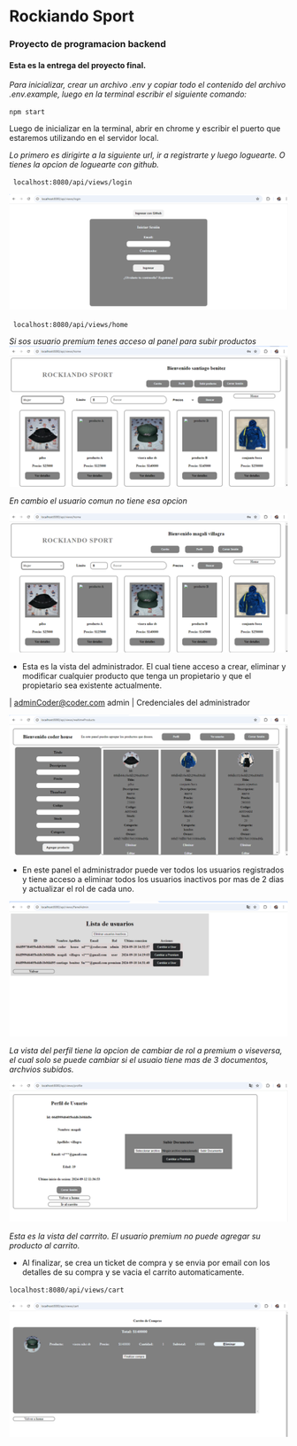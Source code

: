 # Rockiando Sport 
###  Proyecto de programacion backend
#### Esta es la entrega del proyecto final.


*_Para inicializar, crear un archivo .env y copiar todo el contenido del archivo .env.example, luego en la terminal escribir el siguiente comando:_*

 `npm start`

Luego de inicializar en la terminal, abrir en chrome y escribir el puerto que estaremos utilizando en el servidor local.


*Lo primero es dirigirte a la siguiente url, ir a registrarte y luego loguearte. O tienes la opcion de loguearte con github.*

` localhost:8080/api/views/login`
 
![](/imgREADME/login.png)

` localhost:8080/api/views/home`

*Si sos usuario premium tenes acceso al panel para subir productos*
![](/imgREADME/homePremium.png)


*En cambio el usuario comun no tiene esa opcion*

![](/imgREADME/home.png)

* Esta es la vista del administrador. El cual tiene acceso a crear, eliminar y modificar cualquier producto que tenga un propietario y que el propietario sea existente actualmente.

| adminCoder@coder.com  admin | Credenciales del administrador

![](/imgREADME/homeAdmin.png)

* En este panel el administrador puede ver todos los usuarios registrados y tiene acceso a eliminar todos los usuarios inactivos por mas de 2 dias y actualizar el rol de cada uno.

![](/imgREADME/listauser.png)


*La vista del perfil tiene la opcion de cambiar de rol a premium o viseversa, el cual solo se puede cambiar si el usuaio tiene mas de 3 documentos, archvios subidos.*

![](/imgREADME/profile.png)


*Esta es la vista del carrrito. El usuario premium no puede agregar su producto al carrito.*
* Al finalizar, se crea un ticket de compra y se envia por email con los detalles de su compra y se vacia el carrito automaticamente.

`localhost:8080/api/views/cart`

![](/imgREADME/cart.png)


